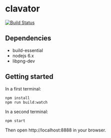 # clavator

[![Build Status](https://travis-ci.org/mabels/clavator.svg?branch=master)](https://travis-ci.org/mabels/clavator)

## Dependencies

* build-essential
* nodejs 6.x
* libpng-dev

## Getting started

In a first terminal:

```shell
npm install
npm run build:watch
```

In a second terminal:

```shell
npm start
```

Then open http://localhost:8888 in your browser.
